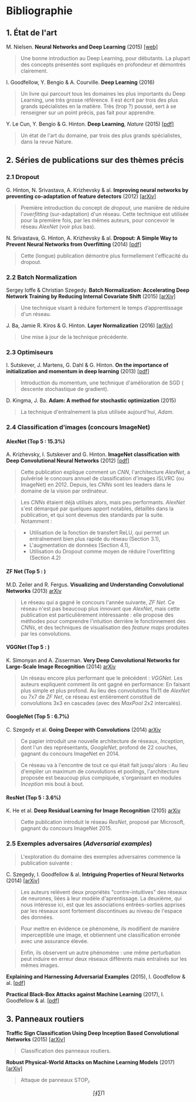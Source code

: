 # Bibliographie

## 1. État de l'art

M. Nielsen. **Neural Networks and Deep Learning** (2015)
[[web]](http://neuralnetworksanddeeplearning.com)

> Une bonne introduction au Deep Learning, pour débutants. La plupart des concepts présentés sont expliqués en profondeur et démontrés clairement.

I. Goodfellow, Y. Bengio & A. Courville. **Deep Learning** (2016)

> Un livre qui parcourt tous les domaines les plus importants du Deep Learning, une très grosse référence. Il est écrit par trois des plus grands spécialistes en la matière. Très (trop ?) poussé, sert à se renseigner sur un point précis, pas fait pour apprendre.

Y. Le Cun, Y. Bengio & G. Hinton. **Deep Learning**, *Nature* (2015) 
[[pdf]](http://pages.cs.wisc.edu/~dyer/cs540/handouts/deep-learning-nature2015.pdf)

> Un état de l'art du domaine, par trois des plus grands spécialistes, dans la revue Nature.

## 2. Séries de publications sur des thèmes précis

### 2.1 Dropout

G. Hinton, N. Srivastava, A. Krizhevsky & al. **Improving neural networks by preventing co-adaptation of feature detectors** (2012) 
[[arXiv]](https://arxiv.org/abs/1207.0580)

> Première introduction du concept de *dropout*, une manière de réduire l'*overfitting* (sur-adaptation) d'un réseau. Cette technique est utilisée pour la première fois, par les mêmes auteurs, pour concevoir le réseau *AlexNet* (voir plus bas).

N. Srivastava, G. Hinton, A. Krizhevsky & al. **Dropout: A Simple Way to Prevent Neural Networks from Overfitting** (2014)
[[pdf]](http://jmlr.org/papers/volume15/srivastava14a/srivastava14a.pdf)

> Cette (longue) publication démontre plus formellement l'efficacité du dropout.

### 2.2 Batch Normalization

Sergey Ioffe & Christian Szegedy. **Batch Normalization: Accelerating Deep Network Training by Reducing Internal Covariate Shift** (2015) 
[[arXiv]](https://arxiv.org/abs/1502.03167)

> Une technique visant à réduire fortement le temps d’apprentissage d'un réseau.

J. Ba, Jamie R. Kiros & G. Hinton. **Layer Normalization** (2016) 
[[arXiv]](https://arxiv.org/abs/1607.06450)

> Une mise à jour de la technique précédente.

### 2.3 Optimiseurs

I. Sutskever, J. Martens, G. Dahl & G. Hinton. **On the importance of initialization and momentum in deep learning** (2013)
[[pdf]](http://proceedings.mlr.press/v28/sutskever13.pdf)

> Introduction du momentum, une technique d'amélioration de SGD ( descente stochastique de gradient).

D. Kingma, J. Ba. **Adam: A method for stochastic optimization** (2015)

> La technique d'entraînement la plus utilisée aujourd'hui, *Adam*.

### 2.4 Classification d'images (concours ImageNet)

#### AlexNet (Top 5 : 15.3%)

A. Krizhevsky, I. Sutskever and G. Hinton. **ImageNet classification with Deep Convolutional Neural Networks** (2012)
[[pdf]](http://papers.nips.cc/paper/4824-imagenet-classification-with-deep-convolutional-neural-networks.pdf)

> Cette publication explique comment un *CNN*, l'architecture *AlexNet*, a pulvérisé le concours annuel de classification d'images ISLVRC (ou ImageNet) en 2012. Depuis, les *CNNs* sont les leaders dans le domaine de la vision par ordinateur.

> Les *CNNs* étaient déjà utilisés alors, mais peu performants. *AlexNet* s'est démarqué par quelques apport notables, détaillés dans la publication, et qui sont devenus des standards par la suite. Notamment :

> - Utilisation de la fonction de transfert ReLU, qui permet un entraînement bien plus rapide du réseau (Section 3.1),
> - L'augmentation de données (Section 4.1),
> - Utilisation du Dropout comme moyen de réduire l'overfitting (Section 4.2)

#### ZF Net (Top 5 : )

M.D. Zeiler and R. Fergus. **Visualizing and Understanding Convolutional Networks** (2013)
[arXiv](https://arxiv.org/abs/1311.2901)

> Le réseau qui a gagné le concours l'année suivante, *ZF Net*.
> Ce réseau n'est pas beaucoup plus innovant que *AlexNet*, mais cette publication est particulièrement intéressante : elle propose des méthodes pour comprendre l'intuition derrière le fonctinnement des *CNNs*, et des techniques de visualisation des *feature maps* produites par les convolutions.

#### VGGNet (Top 5 : )

K. Simonyan and A. Zisserman. **Very Deep Convolutional Networks for Large-Scale Image Recognition** (2014)
[arXiv](https://arxiv.org/abs/1409.1556)

> Un réseau encore plus performant que le précédent : *VGGNet*.
> Les auteurs expliquent comment ils ont gagné en performance: En faisant plus simple et plus profond. Au lieu des convolutions 11x11 de *AlexNet* ou 7x7 de *ZF Net*, ce réseau est entièrement constitué de convolutions 3x3 en cascades (avec des *MaxPool* 2x2 intercalés).

#### GoogleNet (Top 5 : 6.7%)

C. Szegedy et al. **Going Deeper with Convolutions** (2014)
[arXiv](https://arxiv.org/abs/1409.4842)

> Ce papier introduit une nouvelle architecture de réseaux, *Inception*, dont l'un des représentants, *GoogleNet*, profond de 22 couches, gagnant du concours ImageNet en 2014.

> Ce réseau va à l'encontre de tout ce qui était fait jusqu'alors : Au lieu d'empiler un maximum de convolutions et poolings, l'architecture proposée est beaucoup plus compiquée, s'organisant en modules *Inception* mis bout à bout.

#### ResNet (Top 5 : 3.6%)

K. He et al. **Deep Residual Learning for Image Recognition** (2105) 
[arXiv](https://arxiv.org/abs/1512.03385)

> Cette publication introduit le réseau *ResNet*, proposé par Microsoft, gagnant du concours ImageNet 2015.

### 2.5 Exemples adversaires (*Adversarial examples*)

> L'exploration du domaine des exemples adversaires commence la publication suivante :

C. Szegedy, I. Goodfellow & al. **Intriguing Properties of Neural Networks** (2014)
[[arXiv]](https://arxiv.org/abs/1312.6199)

> Les auteurs relèvent deux propriétés "contre-intuitives" des réseaux de neurones, liées à leur modèle d'aprentissage. La deuxième, qui nous intéresse ici, est que les associations entrées-sorties apprises par les réseaux sont fortement discontinues au niveau de l'espace des données.

> Pour mettre en évidence ce phénomène, ils modifient de manière imperceptible une image, et obtiennent une classification erronée avec une assurance élevée.

> Enfin, ils observent un autre phénomène : une même perturbation peut induire en erreur deux réseaux différents mais entraînés sur les mêmes images.

**Explaining and Harnessing Adversarial Examples** (2015), I. Goodfellow & al. [[pdf]](https://arxiv.org/pdf/1412.6572.pdf)

**Practical Black-Box Attacks against Machine Learning** (2017), I. Goodfellow & al. [[pdf]](https://arxiv.org/pdf/1602.02697v4.pdf)

## 3. Panneaux routiers

**Traffic Sign Classification Using Deep Inception Based Convolutional Networks** (2015)
[[arXiv]](https://arxiv.org/abs/1511.02992)

> Classification des panneaux routiers.

**Robust Physical-World Attacks on Machine Learning Models** (2017) [[arXiv]](https://arxiv.org/abs/1707.08945)

> Attaque de panneaux STOP$_i$.

$$\int \oint \sum \prod$$